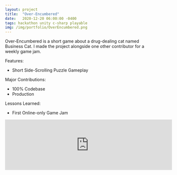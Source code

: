```yaml
---
layout: project
title:  "Over-Encumbered"
date:   2020-12-20 06:00:00 -0400
tags: hackathon unity c-sharp playable
img: /img/portfolio/OverEncumbered.png
---
```


Over-Encumbered is a short game about a drug-dealing cat named Business Cat. I made the project alongside one other contributor for a weekly game jam.

Features:
- Short Side-Scrolling Puzzle Gameplay

Major Contributions:
- 100% Codebase
- Production

Lessons Learned:
- First Online-only Game Jam

<iframe frameborder="0" src="https://itch.io/embed/871427?dark=true" width="552" height="167"><a href="https://elizabethvshk.itch.io/the-adventures-of-business-cat">Over-Encumbered by emma elizabeth</a></iframe>